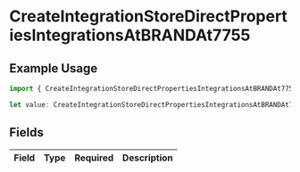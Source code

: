 # CreateIntegrationStoreDirectPropertiesIntegrationsAtBRANDAt7755

## Example Usage

```typescript
import { CreateIntegrationStoreDirectPropertiesIntegrationsAtBRANDAt7755 } from "@vercel/sdk/models/createintegrationstoredirectop.js";

let value: CreateIntegrationStoreDirectPropertiesIntegrationsAtBRANDAt7755 = {};
```

## Fields

| Field       | Type        | Required    | Description |
| ----------- | ----------- | ----------- | ----------- |